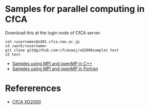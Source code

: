 # Samples for parallel computing in CfCA
Download this at the login node of CfCA server.

	ssh <username>@xd01.cfca.nao.ac.jp
	cd /work/<username>
	git clone git@github.com:cfcanaoj/xd2000samples test
	cd test

- [Samples using MPI and openMP in C++](./SUMCPPopenmp/README.md)
- [Samples using MPI and openMP in Fortran ](./SUMF90openmp/README.md)


# Refererences
- [CfCA XD2000](https://www.cfca.nao.ac.jp/xd2000)
